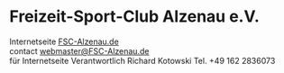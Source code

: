 Freizeit-Sport-Club Alzenau e.V.
================================
Internetseite [FSC-Alzenau.de](http://fsc-alzenau.de/)  
contact <webmaster@FSC-Alzenau.de>  
für Internetseite Verantwortlich Richard Kotowski Tel. +49 162 2836073